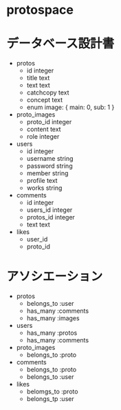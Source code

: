 # protospace
# データベース設計書
- protos
  - id    integer
  - title   text
  - text   text
  - catchcopy   text
  - concept   text
  - enum image: { main: 0, sub: 1 }
- proto_images
  - proto_id   integer
  - content   text
  - role   integer
- users
  - id   integer
  - username    string
  - password    string
  - member   string
  - profile   text
  - works   string
- comments
  - id   integer
  - users_id   integer
  - protos_id   integer
  - text   text
- likes
  - user_id
  - proto_id
# アソシエーション
- protos
  - belongs_to :user
  - has_many :comments
  - has_many :images
- users
  - has_many :protos
  - has_many :comments
- proto_images
  - belongs_to :proto
- comments
  - belongs_to :proto
  - belongs_to :user
- likes
  - belomgs_to :proto
  - belongs_tp :user
